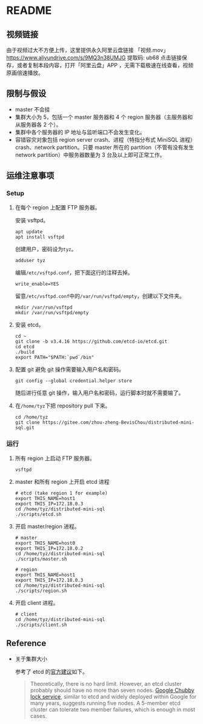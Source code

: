 # README

## 视频链接
由于视频过大不方便上传，这里提供永久阿里云盘链接
「视频.mov」https://www.aliyundrive.com/s/9MQ3n38UMJG 提取码: ub68
点击链接保存，或者复制本段内容，打开「阿里云盘」APP ，无需下载极速在线查看，视频原画倍速播放。
## 限制与假设

- master 不会挂
- 集群大小为 5，包括一个 master 服务器和 4 个 region 服务器（主服务器和从服务器各 2 个）。
- 集群中各个服务器的 IP 地址与监听端口不会发生变化。
- 容错容灾对象包括 region server crash、进程（特指分布式 MiniSQL 进程）crash、network partition。只要 master 所在的 partition（不管有没有发生 network partition）中服务器数量为 3 台及以上即可正常工作。

## 运维注意事项

### Setup

1. 在每个 region 上配置 FTP 服务器。

   安装 vsftpd。

   ```
   apt update
   apt install vsftpd
   ```

   创建用户，密码设为`tyz`。

   ```
   adduser tyz
   ```

   编辑`/etc/vsftpd.conf`，把下面这行的注释去掉。

   ```
   write_enable=YES
   ```

   留意`/etc/vsftpd.conf`中的`/var/run/vsftpd/empty`，创建以下文件夹。

   ```
   mkdir /var/run/vsftpd
   mkdir /var/run/vsftpd/empty
   ```

2. 安装 etcd。

   ```
   cd ~
   git clone -b v3.4.16 https://github.com/etcd-io/etcd.git
   cd etcd
   ./build
   export PATH="$PATH:`pwd`/bin"
   ```

3. 配置 git 避免 git 操作需要输入用户名和密码。

   ```
   git config --global credential.helper store
   ```

   随后进行任意 git 操作，输入用户名和密码，运行脚本时就不需要输了。

4. 在`/home/tyz`下把 repository pull 下来。

   ```
   cd /home/tyz
   git clone https://gitee.com/zhou-zheng-BevisChou/distributed-mini-sql.git
   ```

### 运行

1. 所有 region 上启动 FTP 服务器。

   ```
   vsftpd
   ```

2. master 和所有 region 上开启 etcd 进程

   ```
   # etcd (take region 1 for example)
   export THIS_NAME=host1
   export THIS_IP=172.18.0.3
   cd /home/tyz/distributed-mini-sql
   ./scripts/etcd.sh
   ```

3. 开启 master/region 进程。

   ```
   # master
   export THIS_NAME=host0
   export THIS_IP=172.18.0.2
   cd /home/tyz/distributed-mini-sql
   ./scripts/master.sh
   
   # region 
   export THIS_NAME=host1
   export THIS_IP=172.18.0.3
   cd /home/tyz/distributed-mini-sql
   ./scripts/region.sh
   ```

4. 开启 client 进程。

   ```
   # client
   cd /home/tyz/distributed-mini-sql
   ./scripts/client.sh
   ```

## Reference

- 关于集群大小

  参考了 etcd 的[官方建议](https://etcd.io/docs/v3.5/faq/)如下。

  > Theoretically, there is no hard limit. However, an etcd cluster probably should have no more than seven nodes. [Google Chubby lock service](http://static.googleusercontent.com/media/research.google.com/en//archive/chubby-osdi06.pdf), similar to etcd and widely deployed within Google for many years, suggests running five nodes. A 5-member etcd cluster can tolerate two member failures, which is enough in most cases.
